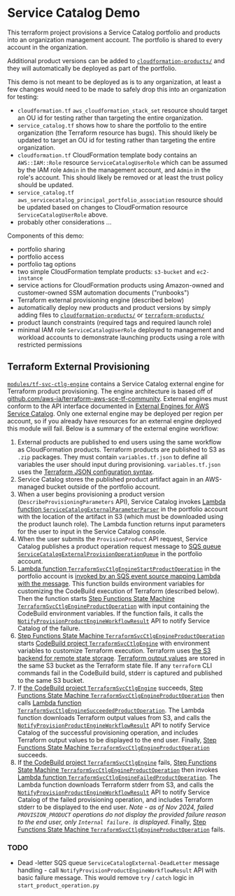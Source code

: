 # Service Catalog Demo

This terraform project provisions a Service Catalog portfolio and products into an organization management account. The portfolio is shared to every account in the organization.

Additional product versions can be added to [`cloudformation-products/`](./cloudformation-products) and they will automatically be deployed as part of the portfolio.

This demo is not meant to be deployed as is to any organization, at least a few changes would need to be made to safely drop this into an organization for testing:

- `cloudformation.tf` `aws_cloudformation_stack_set` resource should target an OU id for testing rather than targeting the entire organization.
- `service_catalog.tf` shows how to share the portfolio to the entire organization (the Terraform resource has bugs). This should likely be updated to target an OU id for testing rather than targeting the entire organization.
- `cloudformation.tf` CloudFormation template body contains an `AWS::IAM::Role` resource `ServiceCatalogUserRole` which can be assumed by the IAM role `Admin` in the management account, and `Admin` in the role's account. This should likely be removed or at least the trust policy should be updated.
- `service_catalog.tf` `aws_servicecatalog_principal_portfolio_association` resource should be updated based on changes to CloudFormation resource `ServiceCatalogUserRole` above.
- probably other considerations ...

Components of this demo:

- portfolio sharing
- portfolio access
- portfolio tag options
- two simple CloudFormation template products: `s3-bucket` and `ec2-instance`
- service actions for CloudFormation products using Amazon-owned and customer-owned SSM automation documents ("runbooks")
- Terraform external provisioning engine (described below)
- automatically deploy new products and product versions by simply adding files to [`cloudformation-products/`](./cloudformation-products) or [`terraform-products/`](./terraform-products)
- product launch constraints (required tags and required launch role)
- minimal IAM role `ServiceCatalogUserRole` deployed to management and workload accounts to demonstrate launching products using a role with restricted permissions

## Terraform External Provisioning

[`modules/tf-svc-ctlg-engine`](modules/tf-svc-ctlg-engine) contains a Service Catalog external engine for Terraform product provisioning. The engine architecture is based off of [github.com/aws-ia/terraform-aws-sce-tf-community](https://github.com/aws-ia/terraform-aws-sce-tf-community). External engines must conform to the API interface documented in [External Engines for AWS Service Catalog](https://docs.aws.amazon.com/servicecatalog/latest/adminguide/external-engine.html). Only one external engine may be deployed per region per account, so if you already have resources for an external engine deployed this module will fail. Below is a summary of the external engine workflow:

1. External products are published to end users using the same workflow as CloudFormation products. Terraform products are published to S3 as `.zip` packages. They must contain `variables.tf.json` to define all variables the user should input during provisioning. `variables.tf.json` uses the [Terraform JSON configuration syntax](https://developer.hashicorp.com/terraform/language/syntax/json).
1. Service Catalog stores the published product artifact again in an AWS-managed bucket outside of the portfolio account.
1. When a user begins provisioning a product version (`DescribeProvisioningParameters` API), Service Catalog invokes [Lambda function `ServiceCatalogExternalParameterParser`](modules/tf-svc-ctlg-engine/lambda/parameter_parser.py) in the portfolio account with the location of the artifact in S3 (which must be downloaded using the product launch role). The Lambda function returns input parameters for the user to input in the Service Catalog console.
1. When the user submits the `ProvisionProduct` API request, Service Catalog publishes a product operation request message to [SQS queue `ServiceCatalogExternalProvisionOperationQueue`](modules/tf-svc-ctlg-engine/sqs.tf) in the portfolio account.
1. [Lambda function `TerraformSvcCtlgEngineStartProductOperation`](modules/tf-svc-ctlg-engine/lambda/start_product_operation.py) in the portfolio account is [invoked by an SQS event source mapping Lambda with the message](https://docs.aws.amazon.com/lambda/latest/dg/with-sqs.html). This function builds environment variables for customizing the CodeBuild execution of Terraform (described below). Then the function starts [Step Functions State Machine `TerraformSvcCtlgEngineProductOperation`](modules/tf-svc-ctlg-engine/sfn.tf) with input containing the CodeBuild environment variables. If the function fails, it calls the [`NotifyProvisionProductEngineWorkflowResult`](https://docs.aws.amazon.com/servicecatalog/latest/dg/API_NotifyProvisionProductEngineWorkflowResult.html) API to notify Service Catalog of the failure.
1. [Step Functions State Machine `TerraformSvcCtlgEngineProductOperation`](modules/tf-svc-ctlg-engine/sfn.tf) starts [CodeBuild project `TerraformSvcCtlgEngine`](modules/tf-svc-ctlg-engine/codebuild.tf) with environment variables to customize Terraform execution. Terraform uses [the S3 backend for remote state storage](https://developer.hashicorp.com/terraform/language/backend/s3#state-storage). [Terraform output values](https://developer.hashicorp.com/terraform/language/values/outputs) are stored in the same S3 bucket as the Terraform state file. If any `terraform` CLI commands fail in the CodeBuild build, stderr is captured and published to the same S3 bucket.
1. If [the CodeBuild project `TerraformSvcCtlgEngine`](modules/tf-svc-ctlg-engine/codebuild.tf) succeeds, [Step Functions State Machine `TerraformSvcCtlgEngineProductOperation`](modules/tf-svc-ctlg-engine/sfn.tf) then calls [Lambda function `TerraformSvcCtlgEngineSucceededProductOperation`](modules/tf-svc-ctlg-engine/lambda/succeeded_product_operation.py). The Lambda function downloads Terraform output values from S3, and calls the [`NotifyProvisionProductEngineWorkflowResult`](https://docs.aws.amazon.com/servicecatalog/latest/dg/API_NotifyProvisionProductEngineWorkflowResult.html) API to notify Service Catalog of the successful provisioning operation, and includes Terraform output values to be displayed to the end user. Finally, [Step Functions State Machine `TerraformSvcCtlgEngineProductOperation`](modules/tf-svc-ctlg-engine/sfn.tf) succeeds.
1. If [the CodeBuild project `TerraformSvcCtlgEngine`](modules/tf-svc-ctlg-engine/codebuild.tf) fails, [Step Functions State Machine `TerraformSvcCtlgEngineProductOperation`](modules/tf-svc-ctlg-engine/sfn.tf) then invokes [Lambda function `TerraformSvcCtlgEngineFailedProductOperation`](modules/tf-svc-ctlg-engine/lambda/failed_product_operation.py). The Lambda function downloads Terraform stderr from S3, and calls the [`NotifyProvisionProductEngineWorkflowResult`](https://docs.aws.amazon.com/servicecatalog/latest/dg/API_NotifyProvisionProductEngineWorkflowResult.html) API to notify Service Catalog of the failed provisioning operation, and includes Terraform stderr to be displayed to the end user. _Note - as of Nov 2024, failed `PROVISION_PRODUCT` operations do not display the provided failure reason to the end user, only `Internal failure.` is displayed_. Finally, [Step Functions State Machine `TerraformSvcCtlgEngineProductOperation`](modules/tf-svc-ctlg-engine/sfn.tf) fails.

### TODO
- Dead -letter SQS queue `ServiceCatalogExternal-DeadLetter` message handling - call `NotifyProvisionProductEngineWorkflowResult` API with basic failure message. This would remove `try` / `catch` logic in `start_product_operation.py`
